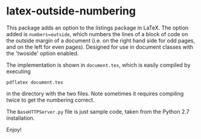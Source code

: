 # latex-outside-numbering

This package adds an option to the listings package in LaTeX. The option added is `numbers=outside`, which numbers the lines of a block of code on the outside margin of a document (i.e. on the right hand side for odd pages, and on the left for even pages). Designed for use in document classes with the 'twoside' option enabled.

The implementation is shown in `document.tex`, which is easily compiled by executing
```
pdflatex document.tex
```
in the directory with the two files. Note sometimes it requires compiling twice to get the numbering correct.

The `BaseHTTPServer.py` file is just sample code, taken from the Python 2.7 installation.

Enjoy!
